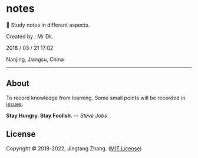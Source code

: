 # notes

📝 Study notes in different aspects.

Created by : Mr Dk.

2018 / 03 / 21 17:02

Nanjing, Jiangsu, China

---

## About

To record knowledge from learning. Some small points will be recorded in [issues](https://github.com/mrdrivingduck/notes/issues).

**Stay Hungry. Stay Foolish.** -- _Steve Jobs_

## License

Copyright © 2018-2022, Jingtang Zhang. ([MIT License](LICENSE))
